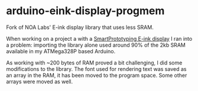 # arduino-eink-display-progmem
Fork of NOA Labs' E-ink display library that uses less SRAM.

When working on a project a with a [SmartPrototyping E-ink display](http://www.smart-prototyping.com/E-ink-E-paper-Display-module-3.3V-2.04-inch-177x72.html) I ran into a problem: importing the library alone used around 90% of the 2kb SRAM available in my ATMega328P based Arduino.

As working with ~200 bytes of RAM proved a bit challenging, I did some modifications to the library. The font used for rendering text was saved as an array in the RAM, it has been moved to the program space. Some other arrays were moved as well. 
